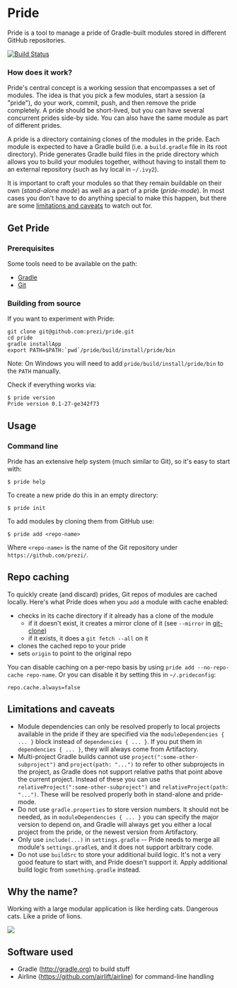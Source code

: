 Pride
=====

Pride is a tool to manage a pride of Gradle-built modules stored in different GitHub repositories.

[![Build Status](https://travis-ci.org/prezi/pride.svg?branch=master)](https://travis-ci.org/prezi/pride)

### How does it work?

Pride's central concept is a working session that encompasses a set of modules. The idea is that you pick a few modules, start a session (a "pride"), do your work, commit, push, and then remove the pride completely. A pride should be short-lived, but you can have several concurrent prides side-by side. You can also have the same module as part of different prides.

A pride is a directory containing clones of the modules in the pride. Each module is expected to have a Gradle build (i.e. a `build.gradle` file in its root directory). Pride generates Gradle build files in the pride directory which allows you to build your modules together, without having to install them to an external repository (such as Ivy local in `~/.ivy2`).

It is important to craft your modules so that they remain buildable on their own (*stand-alone mode*) as well as a part of a pride (*pride-mode*). In most cases you don't have to do anything special to make this happen, but there are some [limitations and caveats](#limitations-and-caveats) to watch out for.

## Get Pride

### Prerequisites

Some tools need to be available on the path:

* [Gradle](http://gradle.org/)
* [Git](http://git-scm.org/)

### Building from source

If you want to experiment with Pride:

```shell
git clone git@github.com:prezi/pride.git
cd pride
gradle installApp
export PATH=$PATH:`pwd`/pride/build/install/pride/bin
```

Note: On Windows you will need to add `pride/build/install/pride/bin` to the `PATH` manually.

Check if everything works via:

    $ pride version
    Pride version 0.1-27-ge342f73

## Usage

### Command line

Pride has an extensive help system (much similar to Git), so it's easy to start with:

    $ pride help

To create a new pride do this in an empty directory:

    $ pride init

To add modules by cloning them from GitHub use:

    $ pride add <repo-name>

Where `<repo-name>` is the name of the Git repository under `https://github.com/prezi/`.

## Repo caching

To quickly create (and discard) prides, Git repos of modules are cached locally. Here's what Pride does when you `add` a module with cache enabled:

* checks in its cache directory if it already has a clone of the module
    * if it doesn't exist, it creates a mirror clone of it (see `--mirror` in [git-clone](http://git-scm.com/docs/git-clone))
    * if it exists, it does a `git fetch --all` on it
* clones the cached repo to your pride
* sets `origin` to point to the original repo

You can disable caching on a per-repo basis by using `pride add --no-repo-cache repo-name`. Or you can disable it by setting this in `~/.prideconfig`:

    repo.cache.always=false

## Limitations and caveats

* Module dependencies can only be resolved properly to local projects available in the pride if they are specified via the `moduleDependencies { ... }` block instead of `dependencies { ... }`. If you put them in `dependencies { ... }`, they will always come from Artifactory.
* Multi-project Gradle builds cannot use `project(":some-other-subproject")` and `project(path: "...")` to refer to other subprojects in the project, as Gradle does not support relative paths that point above the current project. Instead of these you can use `relativeProject(":some-other-subproject")` and `relativeProject(path: "...")`. These will be resolved properly both in stand-alone and pride-mode.
* Do not use `gradle.properties` to store version numbers. It should not be needed, as in `moduleDependencies { ... }` you can specify the major version to depend on, and Gradle will always get you either a local project from the pride, or the newest version from Artifactory.
* Only use `include(...)` in `settings.gradle` -- Pride needs to merge all module's `settings.gradle`s, and it does not support arbitrary code.
* Do not use `buildSrc` to store your additional build logic. It's not a very good feature to start with, and Pride doesn't support it. Apply additional build logic from `something.gradle` instead.

## Why the name?

Working with a large modular application is like herding cats. Dangerous cats. Like a pride of lions.

![](http://i62.tinypic.com/2hs3g4o.jpg)

## Software used

* Gradle (http://gradle.org) to build stuff
* Airline (https://github.com/airlift/airline) for command-line handling
